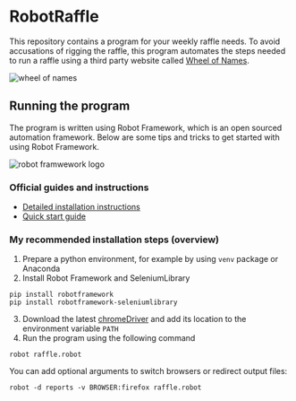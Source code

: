 # RobotRaffle

This repository contains a program for your weekly raffle needs. To avoid accusations of rigging the raffle, this program automates the steps needed to run a raffle using a third party website called [Wheel of Names](www.wheelofnames.com).

![wheel of names](https://wheelofnames.com/images/fb-screenshot.png)

## Running the program

The program is written using Robot Framework, which is an open sourced automation framework.
Below are some tips and tricks to get started with using Robot Framework.

![robot framwework logo](https://pbs.twimg.com/profile_images/932695487932784640/QdWJdB_g_200x200.jpg)



### Official guides and instructions
- [Detailed installation instructions](https://github.com/robotframework/robotframework/blob/master/INSTALL.rst)
- [Quick start guide](https://github.com/robotframework/QuickStartGuide/blob/master/QuickStart.rst)

### My recommended installation steps (overview)
1. Prepare a python environment, for example by using `venv` package or Anaconda
2. Install Robot Framework and SeleniumLibrary
  ```
  pip install robotframework
  pip install robotframework-seleniumlibrary
  ```
3. Download the latest [chromeDriver](https://chromedriver.chromium.org/) and add its location to the environment variable `PATH`
4. Run the program using the following command
  ```
  robot raffle.robot
  ```
  You can add optional arguments to switch browsers or redirect output files:
  ```
  robot -d reports -v BROWSER:firefox raffle.robot
  ```
